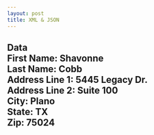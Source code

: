 ```yaml
---
layout: post
title: XML & JSON
---
```


Data
<br>First Name: Shavonne
<br>Last Name: Cobb
<br>Address Line 1: 5445 Legacy Dr.
<br>Address Line 2: Suite 100
<br>City: Plano
<br>State: TX
<br>Zip: 75024
--------------------------------
